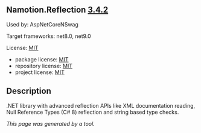 ﻿Namotion.Reflection [3.4.2](https://www.nuget.org/packages/Namotion.Reflection/3.4.2)
--------------------

Used by: AspNetCoreNSwag

Target frameworks: net8.0, net9.0

License: [MIT](../../../../licenses/mit) 

- package license: [MIT](https://licenses.nuget.org/MIT) 
- repository license: [MIT](https://github.com/RicoSuter/Namotion.Reflection.git) 
- project license: [MIT](https://github.com/RicoSuter/Namotion.Reflection) 

Description
-----------
.NET library with advanced reflection APIs like XML documentation reading, Null Reference Types (C# 8) reflection and string based type checks.

*This page was generated by a tool.*